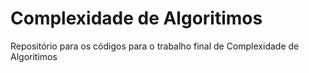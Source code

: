 # Complexidade de Algoritimos

Repositório para os códigos para o trabalho final de Complexidade de Algoritimos